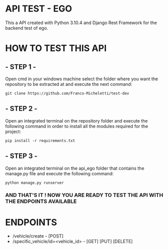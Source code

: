 # API TEST - EGO

This a API created with Python 3.10.4 and Django Rest Framework for the backend test of ego.

# HOW TO TEST THIS API

## - STEP 1 - 

Open cmd in your windows machine select the folder where you want the repository to be extracted at and execute the next command:

```
git clone https://github.com/Franco-Micheletti/test-dev
```

## - STEP 2 - 

Open an integrated terminal on the repository folder and execute the following command in order to install all the modules required for the project:
```
pip install -r requirements.txt
```

## - STEP 3 - 

Open an integrated terminal on the api_ego folder that contains the manage.py file and execute the following command:
```
python manage.py runserver
```

### AND THAT'S IT ! NOW YOU ARE READY TO TEST THE API WITH THE ENDPOINTS AVAILABLE

# ENDPOINTS

- /vehicle/create - [POST]
- /specific_vehicle/id=<vehicle_id> - [GET] [PUT] [DELETE]